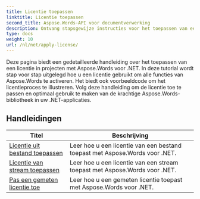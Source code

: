 ```yaml
---
title: Licentie toepassen
linktitle: Licentie toepassen
second_title: Aspose.Words-API voor documentverwerking
description: Ontvang stapsgewijze instructies voor het toepassen van een Aspose.Words-licentie in uw .NET-projecten. Volg de stappen om de volledige functionaliteit van de Aspose.Words-bibliotheek in te schakelen.
type: docs
weight: 10
url: /nl/net/apply-license/
---
```


Deze pagina biedt een gedetailleerde handleiding over het toepassen van een licentie in projecten met Aspose.Words voor .NET. In deze tutorial wordt stap voor stap uitgelegd hoe u een licentie gebruikt om alle functies van Aspose.Words te activeren. Het biedt ook voorbeeldcode om het licentieproces te illustreren. Volg deze handleiding om de licentie toe te passen en optimaal gebruik te maken van de krachtige Aspose.Words-bibliotheek in uw .NET-applicaties.

 ## Handleidingen
| Titel | Beschrijving |
| --- | --- |
| [Licentie uit bestand toepassen](./apply-license-from-file/) | Leer hoe u een licentie van een bestand toepast met Aspose.Words voor .NET.|
| [Licentie van stream toepassen](./apply-license-from-stream/) | Leer hoe u een licentie van een stream toepast met Aspose.Words voor .NET.|
| [Pas een gemeten licentie toe](./apply-metered-license/) | Leer hoe u een gemeten licentie toepast met Aspose.Words voor .NET. |